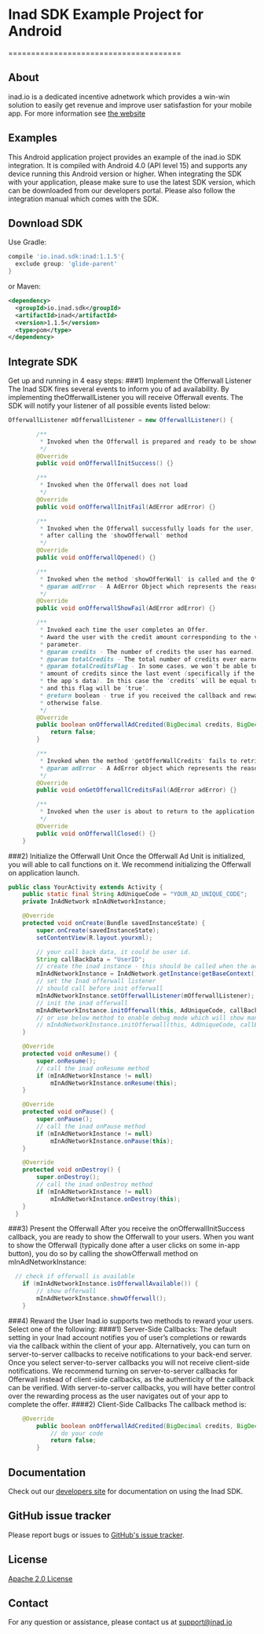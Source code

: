 # Inad SDK Example Project for Android
======================================
## About
inad.io is a dedicated incentive adnetwork which provides a win-win solution to easily get revenue and improve user satisfastion for your mobile app. For more information see [the website](http://inad.io/)

## Examples
This Android application project provides an example of the inad.io SDK integration. It is compiled with Android 4.0 (API level 15) and supports any device running this Android version or higher. When integrating the SDK with your application, please make sure to use the latest SDK version, which can be downloaded from our developers portal. Please also follow the integration manual which comes with the SDK.

## Download SDK

Use Gradle:
```groovy
compile 'io.inad.sdk:inad:1.1.5'{
  exclude group: 'glide-parent'
}
```
or Maven:
```xml
<dependency>
  <groupId>io.inad.sdk</groupId>
  <artifactId>inad</artifactId>
  <version>1.1.5</version>
  <type>pom</type>
</dependency>
```

## Integrate SDK
Get up and running in 4 easy steps:
###1) Implement the Offerwall Listener
The Inad SDK fires several events to inform you of ad availability. By implementing theOfferwallListener you will receive Offerwall events.
The SDK will notify your listener of all possible events listed below:
```java
OfferwallListener mOfferwallListener = new OfferwallListener() {

        /**
         * Invoked when the Offerwall is prepared and ready to be shown to the user
         */
        @Override
        public void onOfferwallInitSuccess() {}

        /**
         * Invoked when the Offerwall does not load
         */
        @Override
        public void onOfferwallInitFail(AdError adError) {}

        /**
         * Invoked when the Offerwall successfully loads for the user,
         * after calling the 'showOfferwall' method
         */
        @Override
        public void onOfferwallOpened() {}

        /**
         * Invoked when the method 'showOfferWall' is called and the OfferWall fails to load.
         * @param adError - A AdError Object which represents the reason of 'showOfferwall' failure.
         */
        @Override
        public void onOfferwallShowFail(AdError adError) {}

        /**
         * Invoked each time the user completes an Offer.
         * Award the user with the credit amount corresponding to the value of the ‘credits’
         * parameter.
         * @param credits - The number of credits the user has earned.
         * @param totalCredits - The total number of credits ever earned by the user.
         * @param totalCreditsFlag - In some cases, we won’t be able to provide the exact
         * amount of credits since the last event (specifically if the user clears
         * the app’s data). In this case the ‘credits’ will be equal to the ‘totalCredits’,
         * and this flag will be ‘true’.
         * @return boolean - true if you received the callback and rewarded the user,
         * otherwise false.
         */
        @Override
        public boolean onOfferwallAdCredited(BigDecimal credits, BigDecimal totalCredits, boolean totalCreditsFlag) {
            return false;
        }

        /**
         * Invoked when the method 'getOfferWallCredits' fails to retrieve the user's credit balance info.
         * @param adError - A AdError object which represents the reason of 'getOffereallCredits' failure.
         */
        @Override
        public void onGetOfferwallCreditsFail(AdError adError) {}

        /**
         * Invoked when the user is about to return to the application after closing the Offerwall.
         */
        @Override
        public void onOfferwallClosed() {}
    }
```
###2) Initialize the Offerwall Unit
Once the Offerwall Ad Unit is initialized, you will able to call functions on it. We recommend initializing the Offerwall on application launch.
```java
public class YourActivity extends Activity {
    public static final String AdUniqueCode = "YOUR_AD_UNIQUE_CODE";
    private InAdNetwork mInAdNetworkInstance;

    @Override
    protected void onCreate(Bundle savedInstanceState) {
        super.onCreate(savedInstanceState);
        setContentView(R.layout.yourxml);

        // your call back data, it could be user id.
        String callBackData = "UserID";
        // create the inad instance - this should be called when the activity starts
        mInAdNetworkInstance = InAdNetwork.getInstance(getBaseContext());
        // set the Inad offerwall listener
        // should call before init offerwall
        mInAdNetworkInstance.setOfferwallListener(mOfferwallListener);
        // init the inad offerwall
        mInAdNetworkInstance.initOfferwall(this, AdUniqueCode, callBackData);
        // or use below method to enable debug mode which will show many test offerwall apps.
        // mInAdNetworkInstance.initOfferwall(this, AdUniqueCode, callBackData, true);
    }

    @Override
    protected void onResume() {
        super.onResume();
        // call the inad onResume method
        if (mInAdNetworkInstance != null)
            mInAdNetworkInstance.onResume(this);
    }

    @Override
    protected void onPause() {
        super.onPause();
        // call the inad onPause method
        if (mInAdNetworkInstance != null)
            mInAdNetworkInstance.onPause(this);
    }

    @Override
    protected void onDestroy() {
        super.onDestroy();
        // call the inad onDestroy method
        if (mInAdNetworkInstance != null)
            mInAdNetworkInstance.onDestroy(this);
    }
  }
```
###3) Present the Offerwall
After you receive the onOfferwallInitSuccess callback, you are ready to show the Offerwall to your users. When you want to show the Offerwall (typically done after a user clicks on some in-app button), you do so by calling the showOfferwall method on mInAdNetworkInstance:
```java
  // check if offerwall is available
    if (mInAdNetworkInstance.isOfferwallAvailable()) {
        // show offerwall
        mInAdNetworkInstance.showOfferwall();
    }
```
###4) Reward the User
Inad.io supports two methods to reward your users. Select one of the following:
####1) Server-Side Callbacks:
The default setting in your Inad account notifies you of user’s completions or rewards via the callback within the client of your app. Alternatively, you can turn on server-to-server callbacks to receive notifications to your back-end server. Once you select server-to-server callbacks you will not receive client-side notifications.
We recommend turning on server-to-server callbacks for Offerwall instead of client-side callbacks, as the authenticity of the callback can be verified. With server-to-server callbacks, you will have better control over the rewarding process as the user navigates out of your app to complete the offer.
####2) Client-Side Callbacks
The callback method is:
```java
    @Override
        public boolean onOfferwallAdCredited(BigDecimal credits, BigDecimal totalCredits, boolean totalCreditsFlag) {
            // do your code
            return false;
        }
```

## Documentation

Check out our [developers site](http://inad.io/Home/Publisher)
for documentation on using the Inad SDK.

## GitHub issue tracker

Please report bugs or issues to [GitHub's issue tracker](https://github.com/inadio/inad-android-sdk/issues).

## License

[Apache 2.0 License](http://www.apache.org/licenses/LICENSE-2.0.html)

## Contact
For any question or assistance, please contact us at support@inad.io
